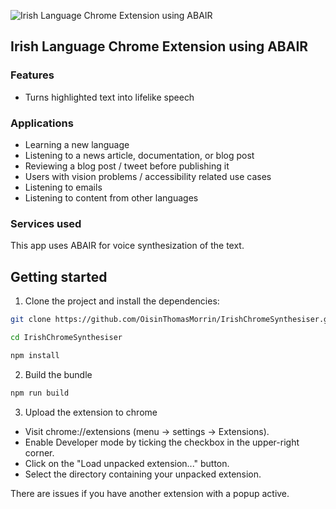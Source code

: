 ![Irish Language Chrome Extension using ABAIR](./logoabair.jpg)


## Irish Language Chrome Extension using ABAIR

### Features

- Turns highlighted text into lifelike speech

### Applications
- Learning a new language
- Listening to a news article, documentation, or blog post
- Reviewing a blog post / tweet before publishing it
- Users with vision problems / accessibility related use cases
- Listening to emails
- Listening to content from other languages


### Services used

This app uses ABAIR for voice synthesization of the text.

## Getting started

1. Clone the project and install the dependencies:

```sh
git clone https://github.com/OisinThomasMorrin/IrishChromeSynthesiser.git

cd IrishChromeSynthesiser

npm install
```

2. Build the bundle

```sh
npm run build
```

3. Upload the extension to chrome

- Visit chrome://extensions (menu -> settings -> Extensions).
- Enable Developer mode by ticking the checkbox in the upper-right corner.
- Click on the "Load unpacked extension..." button.
- Select the directory containing your unpacked extension.

There are issues if you have another extension with a popup active. 
